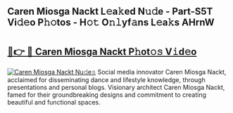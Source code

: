## Caren Miosga Nackt L𝚎a𝚔ed N𝚞𝚍e - Part-S5T Vi𝚍𝚎o P𝚑𝚘tos - H𝚘𝚝 O𝚗𝚕yf𝚊ns L𝚎a𝚔s AHrnW

# <h2><a href="http://kf1fic.oniu.top/?m=Caren+Miosga+Nackt">🔗👉 🔴 Caren Miosga Nackt P𝚑ot𝚘𝚜 V𝚒d𝚎o</a></h2>

[![Caren Miosga Nackt Nu𝚍e𝚜](https://i.imgur.com/0qMVB7G.gif)](http://kf1fic.oniu.top/?m=Caren+Miosga+Nackt)
Social media innovator Caren Miosga Nackt, acclaimed for disseminating dance and lifestyle knowledge, through presentations and personal blogs. Visionary architect Caren Miosga Nackt, famed for their groundbreaking designs and commitment to creating beautiful and functional spaces.  
